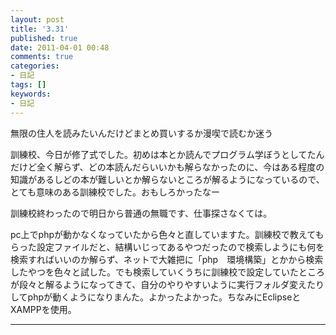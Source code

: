 ```yaml
---
layout: post
title: '3.31'
published: true
date: 2011-04-01 00:48
comments: true
categories:
- 日記
tags: []
keywords:
- 日記
---
```

無限の住人を読みたいんだけどまとめ買いするか漫喫で読むか迷う

訓練校、今日が修了式でした。初めは本とか読んでプログラム学ぼうとしてたんだけど全く解らず、どの本読んだらいいかも解らなかったのに、今はある程度の知識があるしどの本が難しいとか解らないところが解るようになっているので、とても意味のある訓練校でした。おもしろかったなー

訓練校終わったので明日から普通の無職です、仕事探さなくては。

pc上でphpが動かなくなっていたから色々と直していますた。訓練校で教えてもらった設定ファイルだと、結構いじってあるやつだったので検索しようにも何を検索すればいいのか解らず、ネットで大雑把に「php　環境構築」とかから検索したやつを色々と試した。でも検索していくうちに訓練校で設定していたところが段々と解るようになってきて、自分のやりやすいように実行フォルダ変えたりしてphpが動くようになりまんた。よかったよかった。ちなみにEclipseとXAMPPを使用。

---

